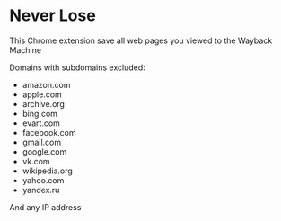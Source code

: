 Never Lose
==========

This Chrome extension save all web pages you viewed to the Wayback Machine

Domains with subdomains excluded:
* amazon.com
* apple.com
* archive.org
* bing.com
* evart.com
* facebook.com
* gmail.com
* google.com
* vk.com
* wikipedia.org
* yahoo.com
* yandex.ru

And any IP address
